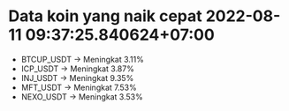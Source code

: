 # Data koin yang naik cepat 2022-08-11 09:37:25.840624+07:00

* BTCUP_USDT -> Meningkat 3.11%
* ICP_USDT -> Meningkat 3.87%
* INJ_USDT -> Meningkat 9.35%
* MFT_USDT -> Meningkat 7.53%
* NEXO_USDT -> Meningkat 3.53%
